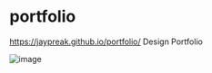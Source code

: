 # portfolio
https://jaypreak.github.io/portfolio/
Design Portfolio



![image](https://user-images.githubusercontent.com/68821643/204074523-d0f86664-5c68-46fe-982c-182af46b3f0c.png)
